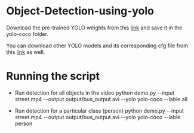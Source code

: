 # Object-Detection-using-yolo
Download the pre-trained YOLO weights from this [link](https://drive.google.com/drive/folders/1OF3MJGXVZKgDZ9f4E--3JH0AJdC6Sk2o?usp=sharing) and save it in the yolo-coco folder.

You can download other YOLO models and its corresponding cfg file from this [link](https://pjreddie.com/darknet/yolo/) as well.

# Running the script

- Run detection for all objects in the video
 python demo.py --input street.mp4 --output output/bus_output.avi --yolo yolo-coco --lable all
 
- Run detection for a particular class (person)
python demo.py --input street.mp4 --output output/bus_output.avi --yolo yolo-coco --lable person
